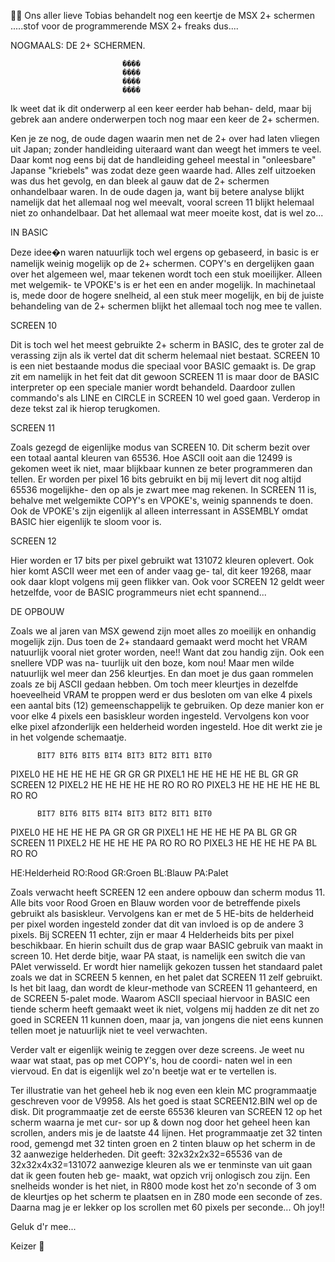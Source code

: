  Ons aller lieve Tobias behandelt nog een keertje de MSX 2+ schermen .....stof voor de programmerende MSX 2+ freaks dus....

  NOGMAALS: DE 2+ SCHERMEN.

                             ����
                             ����
                             ����
                             ����



 Ik weet dat ik dit onderwerp al een keer eerder hab behan-
 deld, maar bij gebrek aan andere onderwerpen toch nog maar
 een keer de 2+ schermen.

 Ken je ze nog, de oude dagen waarin men net de 2+ over had
 laten vliegen uit Japan; zonder handleiding uiteraard want
 dan weegt het immers te veel. Daar komt nog eens bij dat de
 handleiding geheel meestal in "onleesbare" Japanse "kriebels"
 was zodat deze geen waarde had. Alles zelf uitzoeken was dus
 het gevolg, en dan bleek al gauw dat de 2+ schermen
 onhandelbaar waren.
 In de oude dagen ja, want bij betere analyse blijkt namelijk
 dat het allemaal nog wel meevalt, vooral screen 11 blijkt
 helemaal niet zo onhandelbaar. Dat het allemaal wat meer
 moeite kost, dat is wel zo...

IN BASIC

 Deze idee�n waren natuurlijk toch wel ergens op gebaseerd,
 in basic is er namelijk weinig mogelijk op de 2+ schermen.
 COPY's en dergelijken gaan over het algemeen wel, maar
 tekenen wordt toch een stuk moeilijker. Alleen met welgemik-
 te VPOKE's is er het een en ander mogelijk.
 In machinetaal is, mede door de hogere snelheid, al een stuk
 meer mogelijk, en bij de juiste behandeling van de 2+
 schermen blijkt het allemaal toch nog mee te vallen.

SCREEN 10

 Dit is toch wel het meest gebruikte 2+ scherm in BASIC, des
 te groter zal de verassing zijn als ik vertel dat dit scherm
 helemaal niet bestaat. SCREEN 10 is een niet bestaande modus
 die speciaal voor BASIC gemaakt is. De grap zit em namelijk
 in het feit dat dit gewoon SCREEN 11 is maar door de BASIC
 interpreter op een speciale manier wordt behandeld. Daardoor
 zullen commando's als LINE en CIRCLE in SCREEN 10 wel goed
 gaan. Verderop in deze tekst zal ik hierop terugkomen.


SCREEN 11

 Zoals gezegd de eigenlijke modus van SCREEN 10. Dit scherm
 bezit over een totaal aantal kleuren van 65536. Hoe ASCII ooit
 aan die 12499 is gekomen weet ik niet, maar blijkbaar kunnen
 ze beter programmeren dan tellen. Er worden per pixel 16 bits
 gebruikt en bij mij levert dit nog altijd 65536 mogelijkhe-
 den op als je zwart mee mag rekenen. In SCREEN 11 is, behalve
 met welgemikte COPY's en VPOKE's, weinig spannends te doen.
 Ook de VPOKE's zijn eigenlijk al alleen interressant in
 ASSEMBLY omdat BASIC hier eigenlijk te sloom voor is.


SCREEN 12

 Hier worden er 17 bits per pixel gebruikt wat 131072 kleuren
 oplevert. Ook hier komt ASCII weer met een of ander vaag ge-
 tal, dit keer 19268, maar ook daar klopt volgens mij geen
 flikker van. Ook voor SCREEN 12 geldt weer hetzelfde, voor
 de BASIC programmeurs niet echt spannend...


DE OPBOUW

 Zoals we al jaren van MSX gewend zijn moet alles zo moeilijk
 en onhandig mogelijk zijn. Dus toen de 2+ standaard gemaakt
 werd mocht het VRAM natuurlijk vooral niet groter worden,
 nee!! Want dat zou handig zijn. Ook een snellere VDP was na-
 tuurlijk uit den boze, kom nou! Maar men wilde natuurlijk
 wel meer dan 256 kleurtjes. En dan moet je dus gaan rommelen
 zoals ze bij ASCII gedaan hebben.
 Om toch meer kleurtjes in dezelfde hoeveelheid VRAM te
 proppen werd er dus besloten om van elke 4 pixels een aantal
 bits (12) gemeenschappelijk te gebruiken. Op deze manier kon
 er voor elke 4 pixels een basiskleur worden ingesteld.
 Vervolgens kon voor elke pixel afzonderlijk een helderheid
 worden ingesteld. Hoe dit werkt zie je in het volgende
 schemaatje.


          BIT7 BIT6 BIT5 BIT4 BIT3 BIT2 BIT1 BIT0
  PIXEL0   HE   HE   HE   HE   HE   GR   GR   GR
  PIXEL1   HE   HE   HE   HE   HE   BL   GR   GR   SCREEN 12
  PIXEL2   HE   HE   HE   HE   HE   RO   RO   RO
  PIXEL3   HE   HE   HE   HE   HE   BL   RO   RO

          BIT7 BIT6 BIT5 BIT4 BIT3 BIT2 BIT1 BIT0
  PIXEL0   HE   HE   HE   HE   PA   GR   GR   GR
  PIXEL1   HE   HE   HE   HE   PA   BL   GR   GR   SCREEN 11
  PIXEL2   HE   HE   HE   HE   PA   RO   RO   RO
  PIXEL3   HE   HE   HE   HE   PA   BL   RO   RO

  HE:Helderheid    RO:Rood    GR:Groen    BL:Blauw    PA:Palet


 Zoals verwacht heeft SCREEN 12 een andere opbouw dan scherm
 modus 11. Alle bits voor Rood Groen en Blauw worden voor de
 betreffende pixels gebruikt als basiskleur. Vervolgens kan
 er met de 5 HE-bits de helderheid per pixel worden ingesteld
 zonder dat dit van invloed is op de andere 3 pixels.
 Bij SCREEN 11 echter, zijn er maar 4 Helderheids bits per
 pixel beschikbaar. En hierin schuilt dus de grap waar BASIC
 gebruik van maakt in screen 10. Het derde bitje, waar PA
 staat, is namelijk een switch die van PAlet verwisseld.
 Er wordt hier namelijk gekozen tussen het standaard palet
 zoals we dat in SCREEN 5 kennen, en het palet dat SCREEN 11
 zelf gebruikt. Is het bit laag, dan wordt de kleur-methode
 van SCREEN 11 gehanteerd, en de SCREEN 5-palet mode. Waarom
 ASCII speciaal hiervoor in BASIC een tiende scherm heeft
 gemaakt weet ik niet, volgens mij hadden ze dit net zo goed
 in SCREEN 11 kunnen doen, maar ja, van jongens die niet eens
 kunnen tellen moet je natuurlijk niet te veel verwachten.


 Verder valt er eigenlijk weinig te zeggen over deze screens.
 Je weet nu waar wat staat, pas op met COPY's, hou de coordi-
 naten wel in een viervoud. En dat is eigenlijk wel zo'n
 beetje wat er te vertellen is.

 Ter illustratie van het geheel heb ik nog even een klein MC
 programmaatje geschreven voor de V9958. Als het goed is staat
 SCREEN12.BIN wel op de disk. Dit programmaatje zet de eerste
 65536 kleuren van SCREEN 12 op het scherm waarna je met cur-
 sor up & down nog door het geheel heen kan scrollen, anders
 mis je de laatste 44 lijnen. Het programmaatje zet 32 tinten
 rood, gemengd met 32 tinten groen en 2 tinten blauw op het
 scherm in de 32 aanwezige helderheden. Dit geeft:
 32x32x2x32=65536 van de 32x32x4x32=131072 aanwezige kleuren
 als we er tenminste van uit gaan dat ik geen fouten heb ge-
 maakt, wat opzich vrij onlogisch zou zijn. Een snelheids
 wonder is het niet, in R800 mode kost het zo'n seconde of 3
 om de kleurtjes op het scherm te plaatsen en in Z80 mode een
 seconde of zes. Daarna mag je er lekker op los scrollen met
 60 pixels per seconde... Oh joy!!

Geluk d'r mee...

Keizer


